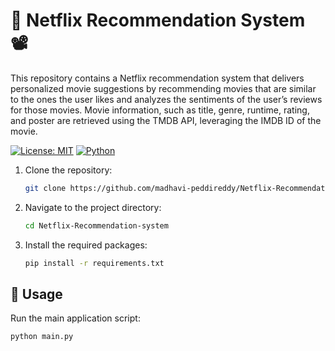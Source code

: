 # 🎥 Netflix Recommendation System 📽️

This repository contains a Netflix recommendation system that delivers personalized movie suggestions by recommending movies that are similar to the ones the user likes and analyzes the sentiments of the user’s reviews for those movies. 
Movie information, such as title, genre, runtime, rating, and poster are retrieved using the TMDB API, leveraging the IMDB ID of the movie.


[![License: MIT](https://img.shields.io/badge/License-MIT-yellow.svg)](https://opensource.org/licenses/MIT)
[![Python](https://img.shields.io/badge/Python-3.7%2B-blue.svg)](https://www.python.org/)


1. Clone the repository:
    ```bash
    git clone https://github.com/madhavi-peddireddy/Netflix-Recommendation-system.git
    ```
2. Navigate to the project directory:
    ```bash
    cd Netflix-Recommendation-system
    ```
3. Install the required packages:
    ```bash
    pip install -r requirements.txt
    ```

## 🚀 Usage

Run the main application script:
```bash
python main.py


   
